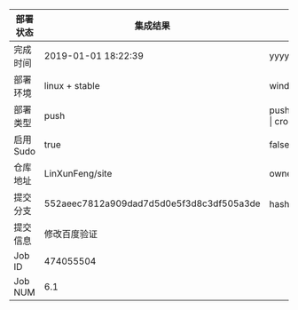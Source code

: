 部署状态 | 集成结果 | 参考值
---|---|---
完成时间 | 2019-01-01 18:22:39 | yyyy-mm-dd hh:mm:ss
部署环境 | linux + stable | window \| linux + stable
部署类型 | push | push \| pull_request \| api \| cron
启用Sudo | true | false \| true
仓库地址 | LinXunFeng/site | owner_name/repo_name
提交分支 | 552aeec7812a909dad7d5d0e5f3d8c3df505a3de | hash 16位
提交信息 | 修改百度验证 |
Job ID   | 474055504 |
Job NUM  | 6.1 |
